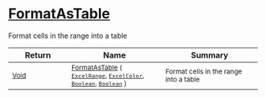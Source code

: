 # [FormatAsTable](./ExcelHelper-100663989.md)

Format cells in the range into a table

| Return | Name | Summary | 
| --- | --- | --- | 
| <sub>[Void](https://docs.microsoft.com/en-us/dotnet/api/System.Void)</sub><img width=200/>| <sub>[FormatAsTable](./ExcelHelper-100663989.md) ( [`ExcelRange`](./ExcelHelper-100663989.md), [`ExcelColor`](./../Excel/ExcelColor.md), [`Boolean`](https://docs.microsoft.com/en-us/dotnet/api/System.Boolean), [`Boolean`](https://docs.microsoft.com/en-us/dotnet/api/System.Boolean) )</sub>| <sub>Format cells in the range into a table</sub><img width=200/>| <br>


